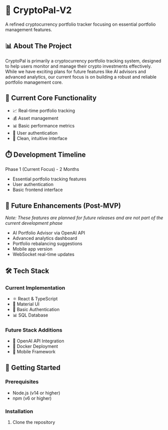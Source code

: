# 🚀 CryptoPal-V2
A refined cryptocurrency portfolio tracker focusing on essential portfolio management features.

## 📊 About The Project
CryptoPal is primarily a cryptocurrency portfolio tracking system, designed to help users monitor and manage their crypto investments effectively. While we have exciting plans for future features like AI advisors and advanced analytics, our current focus is on building a robust and reliable portfolio management core.

## 🎯 Current Core Functionality
- 📈 Real-time portfolio tracking
- 💰 Asset management
- 📊 Basic performance metrics
- 👤 User authentication
- 🎨 Clean, intuitive interface

## ⏱️ Development Timeline
Phase 1 (Current Focus) - 2 Months
- Essential portfolio tracking features
- User authentication
- Basic frontend interface

## 🔮 Future Enhancements (Post-MVP)
*Note: These features are planned for future releases and are not part of the current development phase*
- AI Portfolio Advisor via OpenAI API
- Advanced analytics dashboard
- Portfolio rebalancing suggestions
- Mobile app version
- WebSocket real-time updates

## 🛠️ Tech Stack
### Current Implementation
- ⚛️ React & TypeScript
- 🎨 Material UI
- 🔐 Basic Authentication
- 📊 SQL Database

### Future Stack Additions
- 🤖 OpenAI API Integration
- 🐳 Docker Deployment
- 📱 Mobile Framework

## 🚀 Getting Started

### Prerequisites
- Node.js (v14 or higher)
- npm (v6 or higher)

### Installation
1. Clone the repository
